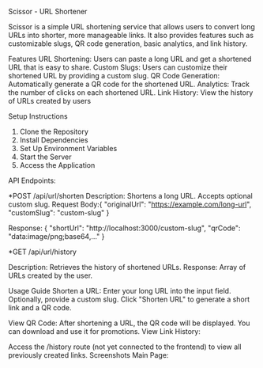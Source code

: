 Scissor - URL Shortener

Scissor is a simple URL shortening service that allows users to convert long URLs into shorter, more manageable links. It also provides features such as customizable slugs, QR code generation, basic analytics, and link history.

Features
URL Shortening: Users can paste a long URL and get a shortened URL that is easy to share.
Custom Slugs: Users can customize their shortened URL by providing a custom slug.
QR Code Generation: Automatically generate a QR code for the shortened URL.
Analytics: Track the number of clicks on each shortened URL.
Link History: View the history of URLs created by users

Setup Instructions

1. Clone the Repository
2. Install Dependencies
3. Set Up Environment Variables
4. Start the Server
5. Access the Application

API Endpoints:

\*POST /api/url/shorten
Description: Shortens a long URL. Accepts optional custom slug.
Request Body:{
"originalUrl": "https://example.com/long-url",
"customSlug": "custom-slug"
}

Response: {
"shortUrl": "http://localhost:3000/custom-slug",
"qrCode": "data:image/png;base64,..."
}

\*GET /api/url/history

Description: Retrieves the history of shortened URLs.
Response: Array of URLs created by the user.

Usage Guide
Shorten a URL:
Enter your long URL into the input field.
Optionally, provide a custom slug.
Click "Shorten URL" to generate a short link and a QR code.

View QR Code:
After shortening a URL, the QR code will be displayed. You can download and use it for promotions.
View Link History:

Access the /history route (not yet connected to the frontend) to view all previously created links.
Screenshots
Main Page:
